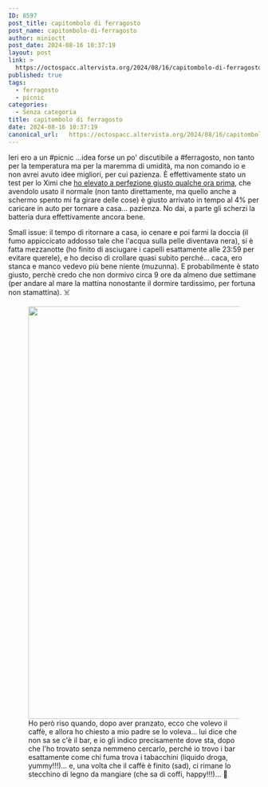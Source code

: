 ```yaml
---
ID: 8597
post_title: capitombolo di ferragosto
post_name: capitombolo-di-ferragosto
author: minioctt
post_date: 2024-08-16 10:37:19
layout: post
link: >
  https://octospacc.altervista.org/2024/08/16/capitombolo-di-ferragosto/
published: true
tags:
  - ferragosto
  - picnic
categories:
  - Senza categoria
title: capitombolo di ferragosto
date: 2024-08-16 10:37:19
canonical_url:   https://octospacc.altervista.org/2024/08/16/capitombolo-di-ferragosto/
---
```

<!-- wp:paragraph -->
<p>Ieri ero a un #picnic ...idea forse un po' discutibile a #ferragosto, non tanto per la temperatura ma per la maremma di umidità, ma non comando io e non avrei avuto idee migliori, per cui pazienza. È effettivamente stato un test per lo Ximi che <a href="/microblog-mirror/2024/08/15/androide-ricacato/">ho elevato a perfezione giusto qualche ora prima</a>, che avendolo usato il normale (non tanto direttamente, ma quello anche a schermo spento mi fa girare delle cose) è giusto arrivato in tempo al 4% per caricare in auto per tornare a casa... pazienza. No dai, a parte gli scherzi la batteria dura effettivamente ancora bene.</p>
<!-- /wp:paragraph -->

<!-- wp:paragraph -->
<p>Small issue: il tempo di ritornare a casa, io cenare e poi farmi la doccia (il fumo appiccicato addosso tale che l'acqua sulla pelle diventava nera), si è fatta mezzanotte (ho finito di asciugare i capelli esattamente alle 23:59 per evitare querele), e ho deciso di crollare quasi subito perché... caca, ero stanca e manco vedevo più bene niente (muzunna). E probabilmente è stato giusto, perchè credo che non dormivo circa 9 ore da almeno due settimane (per andare al mare la mattina nonostante il dormire tardissimo, per fortuna non stamattina). ☠️</p>
<!-- /wp:paragraph -->

<!-- wp:paragraph -->
<p></p>
<!-- /wp:paragraph -->

<!-- wp:image {"id":8598,"width":"826px","height":"auto","sizeSlug":"large","linkDestination":"none"} -->
<figure class="wp-block-image size-large is-resized"><img src="{{site.cdnurl}}/assets/uploads/2024/08/wp-1723794708756861320350195497879-960x960.jpg" alt="" class="wp-image-8598" style="width:826px;height:auto"/><figcaption class="wp-element-caption">Ho però riso quando, dopo aver pranzato, ecco che volevo il caffè, e allora ho chiesto a mio padre se lo voleva... lui dice che non sa se c'è il bar, e io gli indico precisamente dove sta, dopo che l'ho trovato senza nemmeno cercarlo, perché io trovo i bar esattamente come chi fuma trova i tabacchini (liquido droga, yummy!!!)... e, una volta che il caffè è finito (sad), ci rimane lo stecchino di legno da mangiare (che sa di coffi, happy!!!)... 🥰</figcaption></figure>
<!-- /wp:image -->